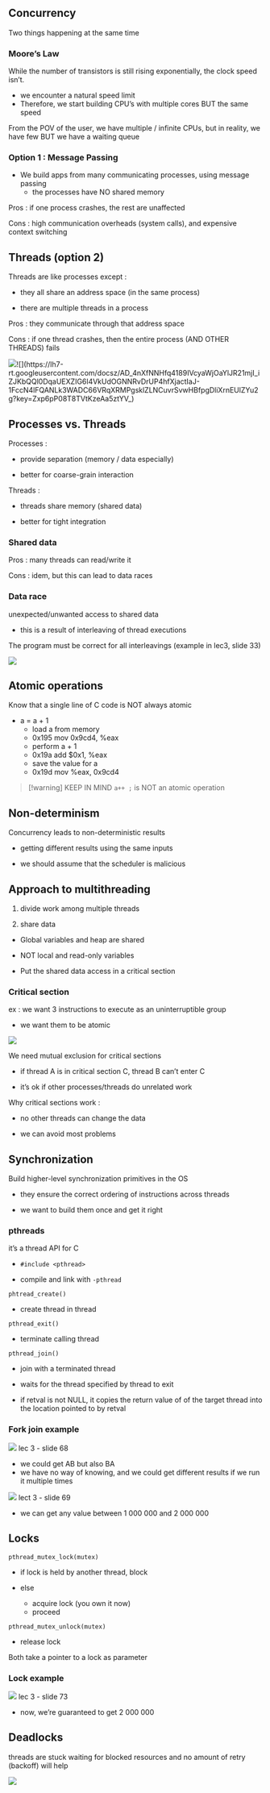 
## Concurrency

Two things happening at the same time


### Moore’s Law

While the number of transistors is still rising exponentially, the clock speed isn’t.
- we encounter a natural speed limit 
- Therefore, we start building CPU’s with multiple cores BUT the same speed

From the POV of the user, we have multiple / infinite CPUs, but in reality, we have few BUT we have a waiting queue

  
### Option 1 : Message Passing

- We build apps from many communicating processes, using message passing 
	- the processes have NO shared memory


Pros : if one process crashes, the rest are unaffected

Cons : high communication overheads (system calls), and expensive context switching

  

## Threads (option 2)

Threads are like processes except : 

- they all share an address space (in the same process)
    
- there are multiple threads in a process
    

  

Pros : they communicate through that address space

Cons : if one thread crashes, then the entire process (AND OTHER THREADS) fails

  

![](https://lh7-rt.googleusercontent.com/docsz/AD_4nXeF-RW0yYC7V_A8OmNZv--y3DvhE7rsypZ2VmAB5aTzfkQnFskHAefrYDGJoW0NRL2QNpR28Kv4ZF1hzpUBmc0AwFDDoozd5RbOJXqrepSgnX5dSrg3ZCbhrlAqLdR-MNeCS7oX3Q?key=Zxp6pP08T8TVtKzeAa5ztYV_)![](https://lh7-rt.googleusercontent.com/docsz/AD_4nXfNNHfq4189IVcyaWjOaYlJR21mjI_iZJKbQQl0DqaUEXZIG6l4VkUdOGNNRvDrUP4hfXjactIaJ-1FccN4lFQANLk3WADC66VRqXRMPgsklZLNCuvrSvwHBfpgDliXrnEUlZYu2g?key=Zxp6pP08T8TVtKzeAa5ztYV_)

  

## Processes vs. Threads

Processes : 

- provide separation (memory / data especially)
    
- better for coarse-grain interaction
    

  

Threads : 

- threads share memory (shared data)
    
- better for tight integration
    

  

### Shared data 

Pros : many threads can read/write it

Cons : idem, but this can lead to data races

  

### Data race

unexpected/unwanted access to shared data 

- this is a result of interleaving of thread executions
    

  

The program must be correct for all interleavings (example in lec3, slide 33)

  

![](https://lh7-rt.googleusercontent.com/docsz/AD_4nXdmqkvFxGS-IvDTl8_VN05tWL2iW9wzOS53wCXY3kZJadR70QoQ0lhSD4ZcbE1saMfYsdSl3ncNG78eUMQCc3xzUA8F_Mpg50lCZnFh5Eak4iXv_rY1RPZnmBT6ytPGdY7M5fVj?key=Zxp6pP08T8TVtKzeAa5ztYV_)

  

## Atomic operations

Know that a single line of C code is NOT always atomic 

- a = a + 1
	- load a from memory 
	- 0x195 mov 0x9cd4, %eax 
	- perform a + 1
	- 0x19a add $0x1, %eax
	- save the value for a 
	- 0x19d mov %eax, 0x9cd4


> [!warning] KEEP IN MIND
> `a++ ;` is NOT an atomic operation


## Non-determinism

Concurrency leads to non-deterministic results

- getting different results using the same inputs
    
- we should assume that the scheduler is malicious
    

  

## Approach to multithreading

1. divide work among multiple threads
    
2. share data
    

- Global variables and heap are shared
    
- NOT local and read-only variables
    
- Put the shared data access in a critical section
    

  

### Critical section

ex : we want 3 instructions to execute as an uninterruptible group

- we want them to be atomic
    

![](https://lh7-rt.googleusercontent.com/docsz/AD_4nXeK7nC7IK57D104jWFBUoH6iT4Cf05NL207ylS0I70w-ZyYUfTYkvytPcImEun0fXwLwQ_7bAl9qk9vradqABIPgGE6Gp_XZKLML00t-g2v7LrlopO0bVXJQFTO9MjAc-Y9Xci5?key=Zxp6pP08T8TVtKzeAa5ztYV_)

We need mutual exclusion for critical sections

- if thread A is in critical section C, thread B can’t enter C
    
- it’s ok if other processes/threads do unrelated work
    

  

Why critical sections work : 

- no other threads can change the data
    
- we can avoid most problems
    

  
  

## Synchronization

Build higher-level synchronization primitives in the OS

- they ensure the correct ordering of instructions across threads
    
- we want to build them once and get it right 
    

  

### pthreads

it’s a thread API for C

- ``#include <pthread>``
    
- compile and link with ` -pthread `
    


`phtread_create()`

- create thread in thread
    


`pthread_exit()`

- terminate calling thread
    


`pthread_join()`

- join with a terminated thread
    
- waits for the thread specified by thread to exit
    
- if retval is not NULL, it copies the return value of of the target thread into the location pointed to by retval



### Fork join example 

![](https://lh7-rt.googleusercontent.com/docsz/AD_4nXc9Pi_PcrI-m9-Up7kKhe7otcc7PylQBaJPGJNcTnRxyQKNgI36yI2TkwnbkH8Zlnp_QEL7ajgVgNzOsUwHKJV0deYPG_4WRg57mW4_9jWJlGaV6iYWT8aM2W5OMPJRx9DKRhE?key=Zxp6pP08T8TVtKzeAa5ztYV_) lec 3 - slide 68

- we could get AB but also BA
- we have no way of knowing, and we could get different results if we run it multiple times
  

![](https://lh7-rt.googleusercontent.com/docsz/AD_4nXfqPOKCMbbwDlo6PMy1QF_x8WIphtCOzjEtmZ9sRKOeYAVXmpxKIP3aPx4ag7AGgM8PwX9uCMFItGLtWEx8n8zXwoVoTHEfip__aBzRIU9dvu64q1s4g4cuKxVIex1Fluc2-oIgQw?key=Zxp6pP08T8TVtKzeAa5ztYV_) lect 3 - slide 69

- we can get any value between 1 000 000 and 2 000 000

  

## Locks

`pthread_mutex_lock(mutex)`

- if lock is held by another thread, block

- else 
	- acquire lock (you own it now)
	- proceed
  

`pthread_mutex_unlock(mutex)`
- release lock

Both take a pointer to a lock as parameter


### Lock example 
![](https://lh7-rt.googleusercontent.com/docsz/AD_4nXdHgH0QCbInoTnyLbt7PDgBUf3SFyX_5NkxRrKPT98qjgpqDrUjdF8ziKiJafrjxeIjGOZctvY0ad3QVpamXIUTnysASH9U1xvX8Ip7tpEKdUfL_1T15rXVL6bcWSTgzSpvSI61?key=Zxp6pP08T8TVtKzeAa5ztYV_) lec 3 - slide 73

- now, we’re guaranteed to get 2 000 000 


## Deadlocks

threads are stuck waiting for blocked resources and no amount of retry (backoff) will help

![](https://lh7-rt.googleusercontent.com/docsz/AD_4nXc_dOK7VmdiKmoOtooz5a6gM1HrZb-o6o2v3_KwkeOPNAhb1sY-yoBWnj9oc48riHDRuGmtO9nzdNYWOkgLDEWo5FfD0-Nw9K3dcnY2rVjz4v1wSo2AFsTGty8fsFDk1n5xXEMp_g?key=Zxp6pP08T8TVtKzeAa5ztYV_)

  

